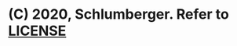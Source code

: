 # (C) 2020, Schlumberger. Refer to [LICENSE](https://github.com/Schlumberger/distpy/blob/master/LICENSE)
